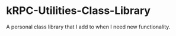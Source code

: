 # kRPC-Utilities-Class-Library
A personal class library that I add to when I need new functionality.
